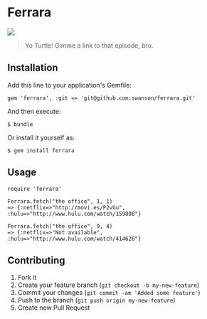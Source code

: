 # Ferrara

![](http://i.imgur.com/CNxNz.png)
> Yo Turtle! Gimme a link to that episode, bro.

## Installation

Add this line to your application's Gemfile:

    gem 'ferrara', :git => 'git@github.com:swanson/ferrara.git'

And then execute:

    $ bundle

Or install it yourself as:

    $ gem install ferrara

## Usage

    require 'ferrara'

    Ferrara.fetch("the office", 1, 1)
    => {:netflix=>"http://movi.es/P2vGu", :hulu=>"http://www.hulu.com/watch/159808"}

    Ferrara.fetch("the office", 9, 4)
    => {:netflix=>"Not available", :hulu=>"http://www.hulu.com/watch/414626"}

## Contributing

1. Fork it
2. Create your feature branch (`git checkout -b my-new-feature`)
3. Commit your changes (`git commit -am 'Added some feature'`)
4. Push to the branch (`git push origin my-new-feature`)
5. Create new Pull Request
